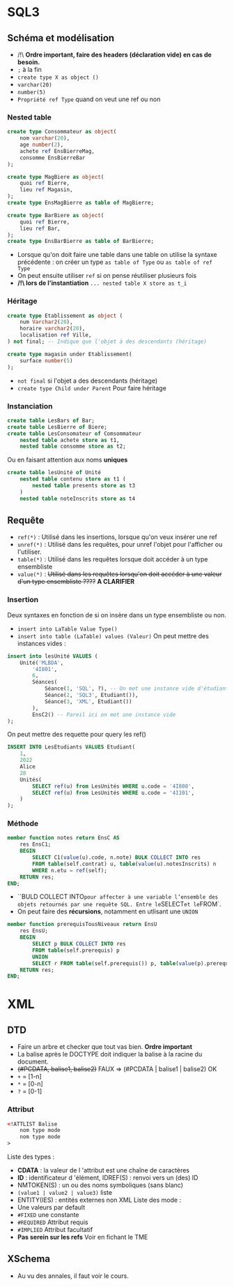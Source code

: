# SQL3
## Schéma et modélisation
- /!\ **Ordre important, faire des headers (déclaration vide) en cas de besoin.**
- `;` à la fin
- `create type X as object ()`
- `varchar(20)`
- `number(5)`
- `Propriété ref Type` quand on veut une ref ou non 

### Nested table
```sql
create type Consommateur as object(
    nom varchar(20),
    age number(2),
    achete ref EnsBierreMag,
    consomme EnsBierreBar
);

create type MagBiere as object(
    quoi ref Bierre,
    lieu ref Magasin,
);
create type EnsMagBierre as table of MagBierre;

create type BarBiere as object(
    quoi ref Bierre,
    lieu ref Bar,
);
create type EnsBarBierre as table of BarBierre;
```
- Lorsque qu'on doit faire une table dans une table on utilise la syntaxe précédente : on créer un type `as table of Type` ou `as table of ref Type`
- On peut ensuite utiliser `ref` si on pense réutiliser plusieurs fois
- **/!\ lors de l'instantiation** `... nested table X store as t_i`

### Héritage
```sql
create type Etablissement as object (
    num Varchar2(20),
    horaire varchar2(20),
    localisation ref Ville,
) not final; -- Indique que l'objet à des descendants (héritage)

create type magasin under Etablissement(
    surface number(5)
);
```
- `not final` si l'objet a des descendants (héritage)
- `create type Child under Parent` Pour faire héritage

### Instanciation
```sql
create table LesBars of Bar;
create table LesBierre of Biere;
create table LesConsomateur of Comsommateur
    nested table achete store as t1,
    nested table consomme store as t2;
```
Ou en faisant attention aux noms **uniques**
```sql
create table lesUnité of Unité
    nested table contenu store as t1 (
        nested table presents store as t3
    )
    nested table noteInscrits store as t4
```

## Requête
- `ref(*)` : Utilisé dans les insertions, lorsque qu'on veux insérer une ref
- `unref(*)` : Utilisé dans les requêtes, pour unref l'objet pour l'afficher ou l'utiliser.
- `table(*)` : Utilisé dans les requêtes lorsque doit accéder à un type ensembliste 
- `value(*)` : ~~Utilisé dans les requêtes lorsqu'on doit accéder à une valeur d'un type ensembliste ????~~ **A CLARIFIER** 

### Insertion
Deux syntaxes en fonction de si on insère dans un type ensembliste ou non.
- `insert into LaTable Value Type()`
- `insert into table (LaTable) values (Valeur)`
On peut mettre des instances vides :
```sql
insert into lesUnité VALUES (
    Unité('MLBDA', 
        '4I801', 
        6,
        Séances(
            Séance(1, 'SQL', ?), -- On met une instance vide d'étudiant
            Séance(2, 'SQL3', Etudiant()),
            Séance(3, 'XML', Etudiant())
        ),
        EnsC2() -- Pareil ici on met une instance vide 
);
```
On peut mettre des requette pour query les ref()
```sql
INSERT INTO LesEtudiants VALUES Etudiant(
    1,
    2022
    Alice
    28
    Unités(
        SELECT ref(u) from LesUnités WHERE u.code = '4I808',
        SELECT ref(u) from LesUnités WHERE u.code = '4I101',
    )
);
```

### Méthode
```sql
member function notes return EnsC AS
    res EnsC1;
    BEGIN
        SELECT C1(value(u).code, n.note) BULK COLLECT INTO res
        FROM table(self.contrat) u, table(value(u).notesInscrits) n
        WHERE n.etu = ref(self);
    RETURN res;
END;
```
- ``BULD COLLECT INTO` pour affecter à une variable l’ensemble des objets retournés par une requête SQL. Entre le `SELECT` et le `FROM`.
- On peut faire des **récursions**, notamment en utlisant une `UNION`
```sql
member function prerequisTousNiveaux return EnsU
    res EnsU;
    BEGIN
        SELECT p BULK COLLECT INTO res
        FROM table(self.prerequis) p
        UNION
        SELECT r FROM table(self.prerequis()) p, table(value(p).prerequisTousNiv()) r;
    RETURN res;
END;
```

# XML
## DTD
- Faire un arbre et checker que tout vas bien. **Ordre important**
- La balise après le DOCTYPE doit indiquer la balise à la racine du document.
- ~~(#PCDATA, balise1, balise2)~~ FAUX => (#PCDATA | balise1 | balise2) OK
- `+` = [1-n]
- `*` = [0-n]  
- `?` = [0-1]

### Attribut
```xml
<!ATTLIST Balise 
    nom type mode
    nom type mode
>
```

Liste des types :
- **CDATA** : la valeur de l 'attribut est une chaîne de caractères
- **ID** : identificateur d 'élément, IDREF(S) : renvoi vers un (des) ID
- NMTOKEN(S) : un ou des noms symboliques (sans blanc)
- `(value1 | value2 | value3)` liste 
- ENTITY(IES) : entités externes non XML
Liste des mode :
- Une valeurs par default
- `#FIXED` une constante
- `#REQUIRED` Attribut requis
- `#IMPLIED` Attribut facultatif
- **Pas serein sur les refs** Voir en fichant le TME

## XSchema
- Au vu des annales, il faut voir le cours.
